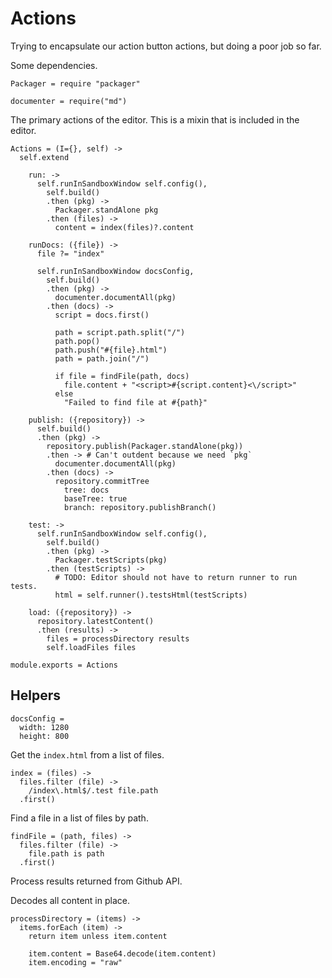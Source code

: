 Actions
=======

Trying to encapsulate our action button actions, but doing a poor job so far.

Some dependencies.

    Packager = require "packager"

    documenter = require("md")

The primary actions of the editor. This is a mixin that is included in the editor.

    Actions = (I={}, self) ->
      self.extend

        run: ->
          self.runInSandboxWindow self.config(),
            self.build()
            .then (pkg) ->
              Packager.standAlone pkg
            .then (files) ->
              content = index(files)?.content

        runDocs: ({file}) ->
          file ?= "index"

          self.runInSandboxWindow docsConfig,
            self.build()
            .then (pkg) ->
              documenter.documentAll(pkg)
            .then (docs) ->
              script = docs.first()

              path = script.path.split("/")
              path.pop()
              path.push("#{file}.html")
              path = path.join("/")

              if file = findFile(path, docs)
                file.content + "<script>#{script.content}<\/script>"
              else
                "Failed to find file at #{path}"

        publish: ({repository}) ->
          self.build()
          .then (pkg) ->
            repository.publish(Packager.standAlone(pkg))
            .then -> # Can't outdent because we need `pkg`
              documenter.documentAll(pkg)
            .then (docs) ->
              repository.commitTree
                tree: docs
                baseTree: true
                branch: repository.publishBranch()

        test: ->
          self.runInSandboxWindow self.config(),
            self.build()
            .then (pkg) ->
              Packager.testScripts(pkg)
            .then (testScripts) ->
              # TODO: Editor should not have to return runner to run tests.
              html = self.runner().testsHtml(testScripts)

        load: ({repository}) ->
          repository.latestContent()
          .then (results) ->
            files = processDirectory results
            self.loadFiles files

    module.exports = Actions

Helpers
-------

    docsConfig =
      width: 1280
      height: 800

Get the `index.html` from a list of files.

    index = (files) ->
      files.filter (file) ->
        /index\.html$/.test file.path
      .first()

Find a file in a list of files by path.

    findFile = (path, files) ->
      files.filter (file) ->
        file.path is path
      .first()

Process results returned from Github API.

Decodes all content in place.

    processDirectory = (items) ->
      items.forEach (item) ->
        return item unless item.content

        item.content = Base64.decode(item.content)
        item.encoding = "raw"

